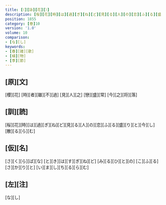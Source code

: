 ```yaml
---
title: [（][詠][花][）]
description: [桜][花][時][は][過][ぎ][ね][ど][見][る][人][の][恋][ふ][る][盛][り][と][今][し][散][る][ら][む]
position: 1855
category: [巻]10
version: '1.0'
volume: 10
comparison:
- [な][し]
keywords:
- [春][雑][歌]
- [植][物]
- [季][節]
---
```


## [原][文]

[櫻][花] [時][者][雖][不][過] [見][人][之] [戀][盛][常] [今][之][将][落]

## [訓][読]

[桜][花][時][は][過][ぎ][ね][ど][見][る][人][の][恋][ふ][る][盛][り][と][今][し][散][る][ら][む]

## [仮][名]

[さ][く][ら][ば][な] [と][き][は][す][ぎ][ね][ど] [み][る][ひ][と][の] [こ][ふ][る][さ][か][り][と] [い][ま][し][ち][る][ら][む]

## [左][注]

[な][し]
